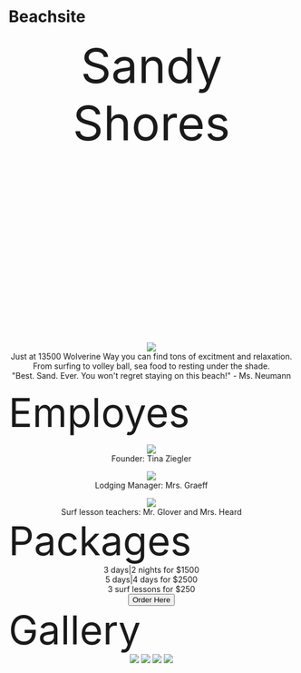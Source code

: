 # Beachsite

<html>
<header style="text-align:center; font-size: 600%; ;">
  Sandy Shores
</header>

<center>
    <img class= "hdimg"; src="https://encrypted-tbn0.gstatic.com/images?q=tbn:ANd9GcQPYk0ehdyIX4d93yP5mXNSPB9paBEigFCtxA&usqp=CAU">
</center>

<center>
<div class = "general">
  <dt>  
  Just at 13500 Wolverine Way you can find tons of excitment and relaxation. From surfing to volley ball, sea food to resting under the shade. 
  </dt>
  <dt>
    "Best. Sand. Ever. You won't regret staying on this beach!" - Ms. Neumann
  </dt>
</div>
</center>
  
<p>
<packages style= font-size:500%;>
Employes
</packages>
</p>

<div>
<center>
<ldiv class="container">
  <div class = "pizza">
      <dt>
    <img class= "mgp"; src = "https://www.nicepng.com/png/full/52-521023_download-free-icon-female-vectors-blank-facebook-profile.png">
      </dt>
    <dt class = "comic">
    Founder: Tina Ziegler
    </dt>
  </div>
  <p>
  </p>
  <div class = "pizza">
      <dt>
    <img class= "mgp"; src = "https://www.nicepng.com/png/full/52-521023_download-free-icon-female-vectors-blank-facebook-profile.png">
      </dt>
    <dt class = "comic">
     Lodging Manager: Mrs. Graeff
    </dt>
  </div>
  <p>
  </p>
    <div class = "pizza">
      <dt>
    <img class= "mgp"; src = "https://www.nicepng.com/png/full/52-521023_download-free-icon-female-vectors-blank-facebook-profile.png">
      </dt>
    <dt class = "comic">
    Surf lesson teachers: Mr. Glover and Mrs. Heard
    </dt>
  </div>
</ldiv>
</center>
</div>

<people style= font-size:500%;>
Packages
</people>

<center>
  <div class = "pck">
    <dt class = "info">
      3 days|2 nights for $1500
    </dt>
    <dt class = "info">
      5 days|4 days for $2500
    </dt>
    <dt class = "info">
      3 surf lessons for $250
    </dt>
    <button id="myBtn" title="Order Here">Order Here</button>
  </div>
</center>

<pgi style= font-size:500%;>
Gallery
</pgi>

<div class = "second">
<div class = "galimg">
<center>
    <img class= "gallery"; src="https://www.southernmansion.com/images/uploads/sized/images/uploads/listings/where_to_get_fresh_seafood_in_Cape_May_image-950x450.jpg">
 <img class= "gallery"; src="https://www.visitcalifornia.com/sites/visitcalifornia.com/files/styles/welcome_image/public/vc_californiasbestwaves_windansea_st_rf_9313807_1280x640.jpg">
 <img class= "gallery"; src="https://cdn.travelpulse.com/images/99999999-9999-9999-9999-999999999999/b8aac97c-a924-907a-915c-17cc88e400c9/630x355.jpg">
 <img class= "gallery"; src="https://img.theculturetrip.com/wp-content/uploads/2016/11/1024px-beach_volley_8143063908.jpg">
</center>
</div>
</div>
</html>

